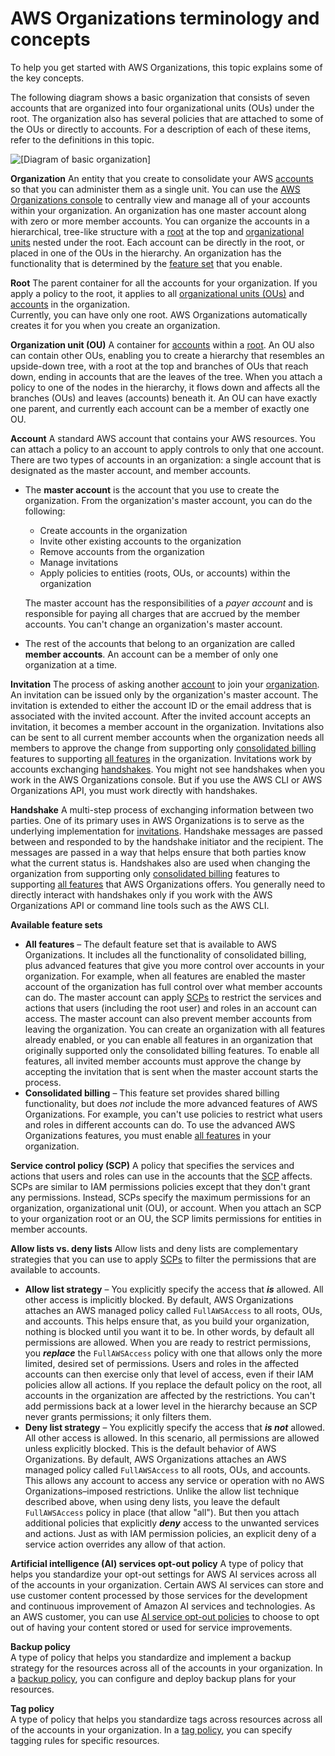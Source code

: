 # AWS Organizations terminology and concepts<a name="orgs_getting-started_concepts"></a>

To help you get started with AWS Organizations, this topic explains some of the key concepts\. 

The following diagram shows a basic organization that consists of seven accounts that are organized into four organizational units \(OUs\) under the root\. The organization also has several policies that are attached to some of the OUs or directly to accounts\. For a description of each of these items, refer to the definitions in this topic\.

![\[Diagram of basic organization\]](http://docs.aws.amazon.com/organizations/latest/userguide/images/BasicOrganization-MASTER.png)

**Organization**  <a name="org"></a>
An entity that you create to consolidate your AWS [accounts](#account) so that you can administer them as a single unit\. You can use the [AWS Organizations console](https://console.aws.amazon.com/organizations/) to centrally view and manage all of your accounts within your organization\. An organization has one master account along with zero or more member accounts\. You can organize the accounts in a hierarchical, tree\-like structure with a [root](#root) at the top and [organizational units](#organizationalunit) nested under the root\. Each account can be directly in the root, or placed in one of the OUs in the hierarchy\. An organization has the functionality that is determined by the [feature set](#feature-set) that you enable\. 

**Root**  <a name="root"></a>
The parent container for all the accounts for your organization\. If you apply a policy to the root, it applies to all [organizational units \(OUs\)](#organizationalunit) and [accounts](#account) in the organization\.  
Currently, you can have only one root\. AWS Organizations automatically creates it for you when you create an organization\.

**Organization unit \(OU\)**  <a name="organizationalunit"></a>
A container for [accounts](#account) within a [root](#root)\. An OU also can contain other OUs, enabling you to create a hierarchy that resembles an upside\-down tree, with a root at the top and branches of OUs that reach down, ending in accounts that are the leaves of the tree\. When you attach a policy to one of the nodes in the hierarchy, it flows down and affects all the branches \(OUs\) and leaves \(accounts\) beneath it\. An OU can have exactly one parent, and currently each account can be a member of exactly one OU\.

**Account**  <a name="account"></a>
A standard AWS account that contains your AWS resources\. You can attach a policy to an account to apply controls to only that one account\.  
There are two types of accounts in an organization: a single account that is designated as the master account, and member accounts\.  
+ The **master account** is the account that you use to create the organization\. From the organization's master account, you can do the following:
  + Create accounts in the organization
  + Invite other existing accounts to the organization
  + Remove accounts from the organization
  + Manage invitations
  + Apply policies to entities \(roots, OUs, or accounts\) within the organization

  The master account has the responsibilities of a *payer account* and is responsible for paying all charges that are accrued by the member accounts\. You can't change an organization's master account\.
+ The rest of the accounts that belong to an organization are called **member accounts**\. An account can be a member of only one organization at a time\.

**Invitation**  <a name="invite"></a>
The process of asking another [account](#account) to join your [organization](#org)\. An invitation can be issued only by the organization's master account\. The invitation is extended to either the account ID or the email address that is associated with the invited account\. After the invited account accepts an invitation, it becomes a member account in the organization\. Invitations also can be sent to all current member accounts when the organization needs all members to approve the change from supporting only [consolidated billing](#feature-set-cb-only) features to supporting [all features](#feature-set-all) in the organization\. Invitations work by accounts exchanging [handshakes](#handshake)\. You might not see handshakes when you work in the AWS Organizations console\. But if you use the AWS CLI or AWS Organizations API, you must work directly with handshakes\.

**Handshake**  <a name="handshake"></a>
A multi\-step process of exchanging information between two parties\. One of its primary uses in AWS Organizations is to serve as the underlying implementation for [invitations](#invite)\. Handshake messages are passed between and responded to by the handshake initiator and the recipient\. The messages are passed in a way that helps ensure that both parties know what the current status is\. Handshakes also are used when changing the organization from supporting only [consolidated billing](#feature-set-cb-only) features to supporting [all features](#feature-set-all) that AWS Organizations offers\. You generally need to directly interact with handshakes only if you work with the AWS Organizations API or command line tools such as the AWS CLI\.

**Available feature sets**  <a name="feature-set"></a>
+ <a name="feature-set-all"></a>**All features** – The default feature set that is available to AWS Organizations\. It includes all the functionality of consolidated billing, plus advanced features that give you more control over accounts in your organization\. For example, when all features are enabled the master account of the organization has full control over what member accounts can do\. The master account can apply [SCPs](orgs_manage_policies_scps.md) to restrict the services and actions that users \(including the root user\) and roles in an account can access\. The master account can also prevent member accounts from leaving the organization\. You can create an organization with all features already enabled, or you can enable all features in an organization that originally supported only the consolidated billing features\. To enable all features, all invited member accounts must approve the change by accepting the invitation that is sent when the master account starts the process\.
+ <a name="feature-set-cb-only"></a>**Consolidated billing** – This feature set provides shared billing functionality, but does *not* include the more advanced features of AWS Organizations\. For example, you can't use policies to restrict what users and roles in different accounts can do\. To use the advanced AWS Organizations features, you must enable [all features](#feature-set-all) in your organization\.

**Service control policy \(SCP\)**  <a name="scp"></a>
A policy that specifies the services and actions that users and roles can use in the accounts that the [SCP](orgs_manage_policies_scps.md) affects\. SCPs are similar to IAM permissions policies except that they don't grant any permissions\. Instead, SCPs specify the maximum permissions for an organization, organizational unit \(OU\), or account\. When you attach an SCP to your organization root or an OU, the SCP limits permissions for entities in member accounts\. 

**Allow lists vs\. deny lists**  <a name="allowlist_denylist"></a>
Allow lists and deny lists are complementary strategies that you can use to apply [SCPs](orgs_manage_policies_scps.md) to filter the permissions that are available to accounts\.  
+ <a name="allowlist"></a>**Allow list strategy** – You explicitly specify the access that ***is*** allowed\. All other access is implicitly blocked\. By default, AWS Organizations attaches an AWS managed policy called `FullAWSAccess` to all roots, OUs, and accounts\. This helps ensure that, as you build your organization, nothing is blocked until you want it to be\. In other words, by default all permissions are allowed\. When you are ready to restrict permissions, you ***replace*** the `FullAWSAccess` policy with one that allows only the more limited, desired set of permissions\. Users and roles in the affected accounts can then exercise only that level of access, even if their IAM policies allow all actions\. If you replace the default policy on the root, all accounts in the organization are affected by the restrictions\. You can't add permissions back at a lower level in the hierarchy because an SCP never grants permissions; it only filters them\.
+ <a name="denylist"></a>**Deny list strategy** – You explicitly specify the access that ***is not*** allowed\. All other access is allowed\. In this scenario, all permissions are allowed unless explicitly blocked\. This is the default behavior of AWS Organizations\. By default, AWS Organizations attaches an AWS managed policy called `FullAWSAccess` to all roots, OUs, and accounts\. This allows any account to access any service or operation with no AWS Organizations–imposed restrictions\. Unlike the allow list technique described above, when using deny lists, you leave the default `FullAWSAccess` policy in place \(that allow "all"\)\. But then you attach additional policies that explicitly ***deny*** access to the unwanted services and actions\. Just as with IAM permission policies, an explicit deny of a service action overrides any allow of that action\.

**Artificial intelligence \(AI\) services opt\-out policy**  <a name="tag_policy"></a>
A type of policy that helps you standardize your opt\-out settings for AWS AI services across all of the accounts in your organization\. Certain AWS AI services can store and use customer content processed by those services for the development and continuous improvement of Amazon AI services and technologies\. As an AWS customer, you can use [AI service opt\-out policies](orgs_manage_policies_ai-opt-out.md) to choose to opt out of having your content stored or used for service improvements\. 

**Backup policy**  
A type of policy that helps you standardize and implement a backup strategy for the resources across all of the accounts in your organization\. In a [backup policy](orgs_manage_policies_backup.md), you can configure and deploy backup plans for your resources\. 

**Tag policy**  
A type of policy that helps you standardize tags across resources across all of the accounts in your organization\. In a [tag policy](orgs_manage_policies_tag-policies.md), you can specify tagging rules for specific resources\. 